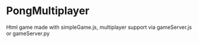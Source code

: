 # PongMultiplayer
Html game made with simpleGame.js, multiplayer support via gameServer.js or gameServer.py
